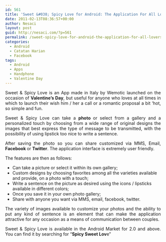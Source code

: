 ```yaml
---
id: 561
title: 'Sweet &#038; Spicy Love for Android: The Application For All Lovers!'
date: 2011-02-13T08:36:57+00:00
author: Nesaci
layout: post
guid: http://nesaci.com/?p=561
permalink: /sweet-spicy-love-for-android-the-application-for-all-lovers/
categories:
  - Android
  - Catatan Harian
  - Facebook
tags:
  - Android
  - Apps
  - Handphone
  - Valentine Day
---
```

<p style="text-align: justify;">
  Sweet & Spicy Love is an App made in Italy by Wemotic launched on the occasion of <strong>Valentine&#8217;s Day</strong>, but useful for anyone who loves at all times in which to launch their wish him / her a call or a romantic proposal a bit &#8216;hot, so simple and fun.
</p>

<p style="text-align: justify;">
  Sweet & Spicy Love can take a <strong>photo </strong>or select from a gallery and a personalized touch by choosing from a wide range of original designs the images that best express the type of message to be transmitted, with the possibility of using lipstick too nice to write a sentence.
</p>

<p style="text-align: justify;">
  After saving the photo so you can share customized via MMS, Email, <strong>Facebook </strong>or <strong>Twitter</strong>. The application interface is extremely user friendly.
</p>

<p style="text-align: justify;">
  The features are then as follows:
</p>

  * Can take a picture or select it within its own gallery;
  * Custom designs by choosing favorites among all the varieties available and provide, on a photo with a touch;
  * Write a sentence on the picture as desired using the icons / lipsticks available in different colors;
  * Once you save it in your own photo gallery;
  * Share with anyone you want via MMS, email, facebook, twitter.

<p style="text-align: justify;">
  The variety of images available to customize your photos and the ability to put any kind of sentence is an element that can make the application attractive for any occasion as a means of communication between couples.
</p>

<p style="text-align: justify;">
  Sweet & Spicy Love is available in the Android Market for 2.0 and above. You can find it by searching for &#8220;<strong>Spicy Sweet Lov</strong>e&#8221;
</p>